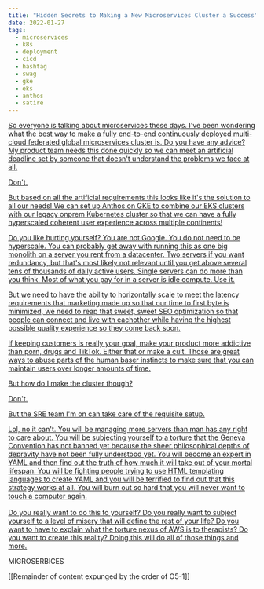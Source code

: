 ```yaml
---
title: "Hidden Secrets to Making a New Microservices Cluster a Success"
date: 2022-01-27
tags:
  - microservices
  - k8s
  - deployment
  - cicd
  - hashtag
  - swag
  - gke
  - eks
  - anthos
  - satire
---
```


[So everyone is talking about microservices these days. I've been wondering what
the best way to make a fully end-to-end continuously deployed multi-cloud
federated global microservices cluster is. Do you have any advice? My product
team needs this done quickly so we can meet an artificial deadline set by
someone that doesn't understand the problems we face at
all.](conversation://Mara/hmm)

[Don't.](conversation://Cadey/coffee)

[But based on all the artificial requirements this looks like it's the solution
to all our needs! We can set up Anthos on GKE to combine our EKS clusters with
our legacy onprem Kubernetes cluster so that we can have a fully hyperscaled
coherent user experience across multiple continents!](conversation://Mara/happy)

[Do you like hurting yourself? You are not Google. You do not need to be
hyperscale. You can probably get away with running this as one big monolith on a
server you rent from a datacenter. Two servers if you want redundancy, but
that's most likely not relevant until you get above several tens of thousands of
daily active users. Single servers can do more than you think. Most of what you
pay for in a server is idle compute. Use it.](conversation://Cadey/coffee)

[But we need to have the ability to horizontally scale to meet the latency
requirements that marketing made up so that our time to first byte is minimized,
we need to reap that sweet, sweet SEO optimization so that people can connect
and live with eachother while having the highest possible quality experience so
they come back soon.](conversation://Mara/hmm)

[If keeping customers is really your goal, make your product more addictive than
porn, drugs and TikTok. Either that or make a cult. Those are great ways to
abuse parts of the human baser instincts to make sure that you can maintain
users over longer amounts of time.](conversation://Cadey/coffee)

[But how do I make the cluster though?](conversation://Mara/hmm)

[Don't.](conversation://Cadey/coffee)

[But the SRE team I'm on can take care of the requisite
setup.](conversation://Mara/wat)

[Lol, no it can't. You will be managing more servers than man has any right to
care about. You will be subjecting yourself to a torture that the Geneva
Convention has not banned yet because the sheer philosophical depths of
depravity have not been fully understood yet. You will become an expert in YAML
and then find out the truth of how much it will take out of your mortal
lifespan. You will be fighting people trying to use HTML templating languages to
create YAML and you will be terrified to find out that this strategy works at
all. You will burn out so hard that you will never want to touch a computer
again. <br /><br />Do you really want to do this to yourself? Do you really want
to subject yourself to a level of misery that will define the rest of your life?
Do you want to have to explain what the torture nexus of AWS is to therapists?
Do you want to create this reality? Doing this will do all of those things and
more.](conversation://Cadey/coffee)

MIGROSERBICES

[[Remainder of content expunged by the order of O5-1]]
